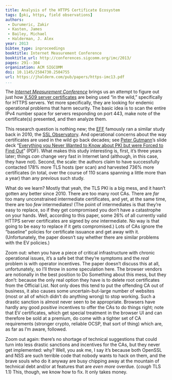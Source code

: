 ```yaml
---
title: Analysis of the HTTPS Certificate Ecosystem
tags: [pki, https, field observations]
authors:
 - Durumeric, Zakir
 - Kasten, James
 - Bailey, Michael
 - Halderman, J. Alex
year: 2013
bibtex_type: inproceedings
booktitle: Internet Measurement Conference
booktitle_url: http://conferences.sigcomm.org/imc/2013/
pages: 291--304
organization: ACM SIGCOMM
doi: 10.1145/2504730.2504755
url: https://jhalderm.com/pub/papers/https-imc13.pdf
...
```


The
_[Internet Measurement Conference](http://conferences.sigcomm.org/imc/2013/)_
brings us an attempt to figure out just how
[X.509 server certificates](http://www.digicert.com/ssl.htm) are being
used “in the wild,” specifically for HTTPS servers. Yet more
specifically, they are looking for endemic operational problems that
harm security.  The basic idea is to scan the entire IPv4 number space
for servers responding on port 443, make note of the certificate(s)
presented, and then analyze them.

This research question is nothing new; the [EFF](https://www.eff.org/)
famously ran a similar study back in 2010, the
[SSL Observatory](https://www.eff.org/observatory). And operational
concerns about the way certificates are used in the wild go back
decades; see [Peter Gutmann](http://www.cs.auckland.ac.nz/~pgut001)’s
slide deck “[Everything you Never Wanted to Know about PKI but were
Forced to Find Out](http://www.cs.auckland.ac.nz/~pgut001/pubs/pkitutorial.pdf)”
(PDF).  What makes this study interesting is, first, it’s three years
later; things _can_ change very fast in Internet land (although, in
this case, they have not).  Second, the scale: the authors claim to
have successfully contacted 178% more TLS hosts (per scan) and
harvested 736% more certificates (in total, over the course of 110
scans spanning a little more than a year) than any previous such
study.

What do we learn?  Mostly that yeah, the TLS PKI is a big mess, and it
hasn’t gotten any better since 2010.  There are too many root
CAs. There are _far_ too many unconstrained intermediate certificates,
and yet, at the same time, there are too _few_ intermediates! (The
point of intermediates is that they’re easy to replace, so if they get
compromised you don’t have a catastrophe on your hands. Well,
according to this paper, some 26% of all currently valid HTTPS server
certificates are signed by _one_ intermediate. No way is that going to
be easy to replace if it gets compromised.)  Lots of CAs ignore the
“baseline” policies for certificate issuance and get away with it.
(Unfortunately, the paper doesn’t say whether there are similar
problems with the EV policies.)

Zoom out: when you have a piece of critical infrastructure with
chronic operational issues, it’s a safe bet that they’re symptoms and
the _real_ problem is with operator incentives.  The paper doesn’t
discuss this at all, unfortunately, so I’ll throw in some speculation
here. The browser vendors are notionally in the best position to Do
Something about this mess, but they don’t: because the only real
option they have is to delete root certificates from the Official
List. Not only does this tend to put the offending CA out of business,
it also causes some uncertain-but-large number of websites (most or
all of which didn’t do anything wrong) to stop working.  Such a
drastic sanction is almost never seen to be appropriate.  Browsers
have hardly any good _positive_ incentives to offer the CAs to do
things right; note that EV certificates, which get special treatment
in the browser UI and can therefore be sold at a premium, do come with
a tighter set of CA requirements (stronger crypto, reliable OCSP, that
sort of thing) which are, as far as I’m aware, followed.

Zoom out again: there’s no shortage of technical suggestions that
could turn into less drastic sanctions and incentives for the CAs, but
they never get implemented: why?  Well, you ask me, I say it’s because
both OpenSSL and NSS are such terrible code that nobody wants to hack
on them, and the brave souls who do it anyway are busy chipping away
at the mountain of technical debt and/or at features that are _even
more_ overdue. (*cough* TLS 1.1) This, though, we know how to fix. It
only takes money.
